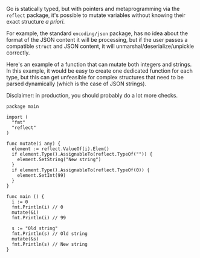 Go is statically typed, but with pointers and metaprogramming via the `reflect` package, it's
possible to mutate variables without knowing their exact structure _a priori_. 

For example, the standard `encoding/json` package, has no idea about the format of the JSON content
it will be processing, but if the user passes a compatible `struct` and JSON content, it will
unmarshal/deserialize/unpickle correctly.

Here's an example of a function that can mutate both integers and strings. In this example, it would
be easy to create one dedicated function for each type, but this can get unfeasible for complex
structures that need to be parsed dynamically (which is the case of JSON strings).

Disclaimer: in production, you should probably do a lot more checks.
```
package main

import (
  "fmt"
  "reflect"
)

func mutate(i any) {
  element := reflect.ValueOf(i).Elem()
  if element.Type().AssignableTo(reflect.TypeOf("")) {
    element.SetString("New string")
  }
  if element.Type().AssignableTo(reflect.TypeOf(0)) {
    element.SetInt(99)
  }
}

func main () {
  i := 0
  fmt.Println(i) // 0
  mutate(&i)
  fmt.Println(i) // 99

  s := "Old string"
  fmt.Println(s) // Old string
  mutate(&s)
  fmt.Println(s) // New string
}
```
